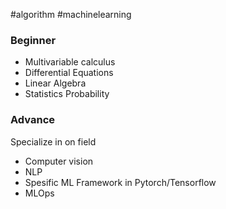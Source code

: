 #algorithm #machinelearning 
### Beginner
- Multivariable calculus
- Differential Equations
- Linear Algebra
- Statistics Probability
### Advance
Specialize in on field
- Computer vision
- NLP
- Spesific ML Framework in Pytorch/Tensorflow
- MLOps